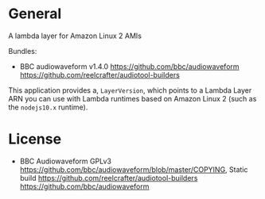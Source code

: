 # General

A lambda layer for Amazon Linux 2 AMIs

Bundles:

- BBC audiowaveform v1.4.0 <https://github.com/bbc/audiowaveform> <https://github.com/reelcrafter/audiotool-builders>

This application provides a, `LayerVersion`, which points to a
Lambda Layer ARN you can use with Lambda runtimes based on Amazon Linux 2 (such
as the `nodejs10.x` runtime).

# License

- BBC Audiowaveform GPLv3 <https://github.com/bbc/audiowaveform/blob/master/COPYING>, Static build <https://github.com/reelcrafter/audiotool-builders> <https://github.com/bbc/audiowaveform>

